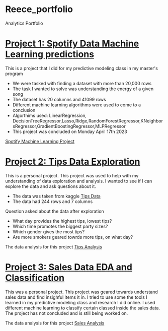# Reece_portfolio
Analytics Portfolio 

# [Project 1: Spotify Data Machine Learning predictions](https://reecealbert.github.io/Reece_portfolio/)

This is a project that I did for my predictive modeling class in my master's program

* We were tasked with finding a dataset with more than 20,000 rows
* The task I wanted to solve was understanding the energy of a given song
* The dataset has 20 columns and 41099 rows
* Different machine learning algorithms were used to come to a conclusion
* Algorthims used: LinearRegression, DecisionTreeRegressor,Lasso,Ridge,RandomForestRegressor,KNeighborsRegressor,GradientBoostingRegressor,MLPRegressor
* This project was concluded on Monday April 17th 2023

[Spotify Machine Learning Project](https://www.kaggle.com/code/reecealbert23/spotify-dataset-analysis/edit/run/129348865)

# [Project 2: Tips Data Exploration](https://reecealbert.github.io/Reece_portfolio/)

This is a personal project. This project was used to help with my understanding of data exploration and analysis.
I wanted to see if I can explore the data and ask questions about it.

* The data was taken from kaggle [Tips Data](https://www.kaggle.com/datasets/jsphyg/tipping)
* The data had 244 rows and 7 columns

Question asked about the data after exploration
* What day provides the highest tips, lowest tips?
* Which time promotes the biggest party sizes?
* Which gender gives the most tips?
* Are more smokers geared towrds more tips, on what day?


The data analysis for this project [Tips Analysis](https://github.com/ReeceAlbert/Reece_portfolio/blob/main/tips%20analysis.ipynb)

# [Project 3: Sales Data EDA and Classification](https://reecealbert.github.io/Reece_portfolio)

This was a personal project. This project was geared towards understand sales data and find insighful items it in.
I tried to use some the tools I learned in my predictive modeling class and research I did online. 
I used different machine learning to classify certain classed inside the sales data.
The project has not concluded and is still being worked on.

The data analysis for this project [Sales Analysis](https://github.com/ReeceAlbert/Reece_portfolio/blob/main/Sales.ipynb)


